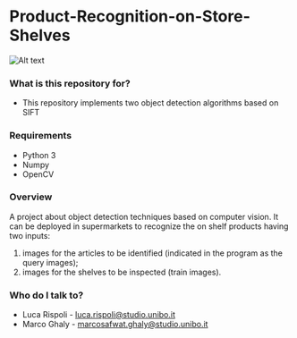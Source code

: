 # Product-Recognition-on-Store-Shelves
![Alt text](https://i.imgur.com/h2mfnWM.png)

### What is this repository for? ###

* This repository implements two object detection algorithms based on SIFT 

### Requirements ###

* Python 3
* Numpy
* OpenCV 


### Overview ###
  A project about object detection techniques based on computer vision.
  It can be deployed in supermarkets to recognize the on shelf products having two inputs:
  1) images for the articles to be identified (indicated in the program as the query images);
  2) images for the shelves to be inspected (train images).


### Who do I talk to? ###

* Luca Rispoli - luca.rispoli@studio.unibo.it
* Marco Ghaly - marcosafwat.ghaly@studio.unibo.it
